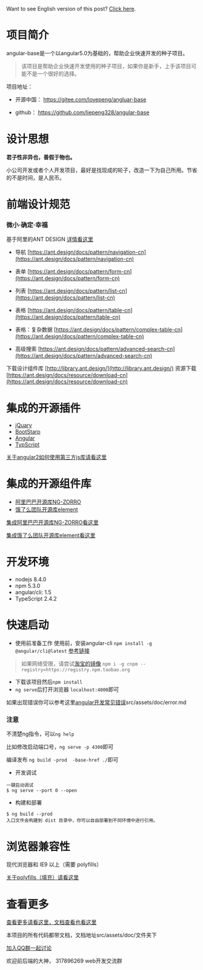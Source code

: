 Want to see English version of this post? [Click here](./README_EN.md).

# 项目简介
angular-base是一个以angular5.0为基础的，帮助企业快速开发的种子项目。
> 该项目是帮助企业快速开发使用的种子项目，如果你是新手，上手该项目可能不是一个很好的选择。


项目地址：

- 开源中国： https://gitee.com/lovepeng/angluar-base

- github：  https://github.com/liepeng328/angular-base

# 设计思想
**君子性非异也，善假于物也。**

小公司开发或者个人开发项目，最好是找现成的轮子，改造一下为自己所用。节省的不是时间，是人民币。

# 前端设计规范

### 微小·确定·幸福

基于阿里的ANT DESIGN [详情看这里](https://ant.design/docs/spec/introduce-cn)
- 导航 [https://ant.design/docs/pattern/navigation-cn](https://ant.design/docs/pattern/navigation-cn)

- 表单 [https://ant.design/docs/pattern/form-cn](https://ant.design/docs/pattern/form-cn)

- 列表 [https://ant.design/docs/pattern/list-cn](https://ant.design/docs/pattern/list-cn)

- 表格 [https://ant.design/docs/pattern/table-cn](https://ant.design/docs/pattern/table-cn)

- 表格：复杂数据 [https://ant.design/docs/pattern/complex-table-cn](https://ant.design/docs/pattern/complex-table-cn)

- 高级搜索 [https://ant.design/docs/pattern/advanced-search-cn](https://ant.design/docs/pattern/advanced-search-cn)
 
 下载设计组件库 [http://library.ant.design/](http://library.ant.design/)
 资源下载 [https://ant.design/docs/resource/download-cn](https://ant.design/docs/resource/download-cn)



# 集成的开源插件
- [jQuary](https://jquery.com/)
- [BootStarp](http://www.bootcss.com/)
- [Angular](https://angular.cn/)
- [TypScript](https://www.tslang.cn/)

[关于angular2如何使用第三方js库请看这里](http://www.jianshu.com/p/02a3ced24366)

# 集成的开源组件库
- [阿里巴巴开源库NG-ZORRO](https://ng.ant.design/#/docs/angular/introduce)
- [饿了么团队开源库element](https://element-angular.faas.ele.me/guide/install)

[集成阿里巴巴开源库NG-ZORRO看这里](https://ng.ant.design/#/docs/angular/getting-started)

[集成饿了么团队开源库element看这里](https://element-angular.faas.ele.me/guide/install)

# 开发环境
- nodejs 8.4.0
- npm 5.3.0
- angular/cli: 1.5
- TypeScript 2.4.2


# 快速启动
- 使用前准备工作
使用前，安装angular-cli `npm install -g @angular/cli@latest` [参考链接](https://github.com/angular/angular-cli)
> 如果网络受限，请尝试[淘宝的镜像](https://github.com/cnpm/cnpm)
> `npm i -g cnpm --registry=https://registry.npm.taobao.org`

- 下载该项目然后`npm install`
- `ng serve`后打开浏览器 `localhost:4000`即可

如果出现错误你可以参考这里[angular开发常见错误](src/assets/doc/error.md)src/assets/doc/error.md
### 注意
不清楚ng指令，可以`ng help`

比如修改启动端口号，`ng serve -p 4300`即可

编译发布 `ng build -prod  -base-href ./`即可


- 开发调试
```
一键启动调试
$ ng serve --port 0 --open
```
-  构建和部署
```
$ ng build --prod
入口文件会构建到 dist 目录中，你可以自由部署到不同环境中进行引用。
```

# 浏览器兼容性
现代浏览器和 IE9 以上（需要 polyfills）

[关于polyfills（填充）请看这里](src/assets/doc/polyfills.md)

# 查看更多

[查看更多请看这里，文档查看也看这里](src/assets/doc/index.md)

本项目的所有代码都带文档，文档地址src/assets/doc/文件夹下

[加入QQ群一起讨论](https://jq.qq.com/?_wv=1027&k=50KMIsW)

欢迎前后端的大神， 317896269 web开发交流群

